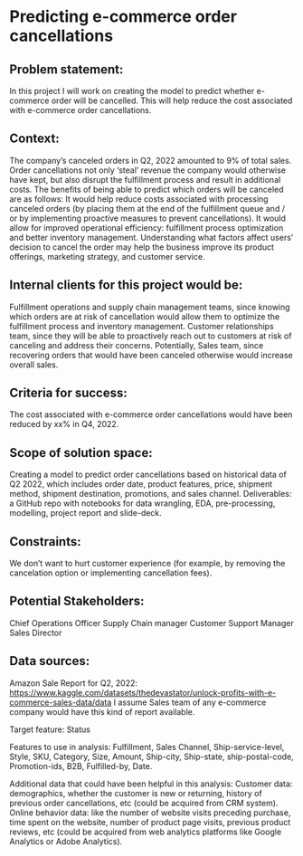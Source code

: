 # Predicting e-commerce order cancellations

## Problem statement:
In this project I will work on creating the model to predict whether e-commerce order will be cancelled. This will help reduce the cost associated with e-commerce order cancellations.

## Context:
The company’s canceled orders in Q2, 2022 amounted to 9% of total sales. Order cancellations not only ‘steal’ revenue the company would otherwise have kept, but also disrupt the fulfillment process and result in additional costs. The benefits of being able to predict which orders will be canceled are as follows:
It would help reduce costs associated with processing canceled orders (by placing them at the end of the fulfillment queue and / or by implementing proactive measures to prevent cancellations). 
It would allow for improved operational efficiency: fulfillment process optimization and better inventory management. 
Understanding what factors affect users’ decision to cancel the order may help the business improve its product offerings, marketing strategy, and customer service.

## Internal clients for this project would be:
Fulfillment operations and supply chain management teams, since knowing which orders are at risk of cancellation would allow them to optimize the fulfillment process and inventory management.
Customer relationships team, since they will be able to proactively reach out to customers at risk of canceling and address their concerns.
Potentially, Sales team, since recovering orders that would have been canceled otherwise would increase overall sales.

## Criteria for success: 
The cost associated with e-commerce order cancellations would have been reduced by xx% in Q4, 2022.

## Scope of solution space:
Creating a model to predict order cancellations based on historical data of Q2 2022, which includes order date, product features, price, shipment method, shipment destination, promotions, and sales channel.
Deliverables: a GitHub repo with notebooks for data wrangling, EDA, pre-processing, modelling, project report and slide-deck.

## Constraints:
We don’t want to hurt customer experience (for example, by removing the cancelation option or implementing cancellation fees). 

## Potential Stakeholders:
Chief Operations Officer 
Supply Chain manager
Customer Support Manager
Sales Director

## Data sources:
Amazon Sale Report for Q2, 2022: https://www.kaggle.com/datasets/thedevastator/unlock-profits-with-e-commerce-sales-data/data 
I assume Sales team of any e-commerce company would have this kind of report available. 

Target feature: Status

Features to use in analysis: 
Fulfillment, 
Sales Channel, 
Ship-service-level, 
Style, 
SKU, 
Category, 
Size, 
Amount, 
Ship-city, 
Ship-state, 
ship-postal-code, 
Promotion-ids, 
B2B, 
Fulfilled-by, 
Date.


Additional data that could have been helpful in this analysis:
Customer data: demographics, whether the customer is new or returning, history of previous order cancellations, etc (could be acquired from CRM system).
Online behavior data: like the number of website visits preceding purchase, time spent on the website, number of product page visits, previous product reviews, etc (could be acquired from web analytics platforms like Google Analytics or Adobe Analytics).
